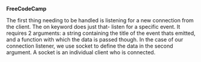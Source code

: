 **FreeCodeCamp**

The first thing needing to be handled is listening for a new connection from the client. The on keyword does just that- listen for a specific event. It requires 2 arguments: a string containing the title of the event thats emitted, and a function with which the data is passed though. In the case of our connection listener, we use socket to define the data in the second argument. A socket is an individual client who is connected.
